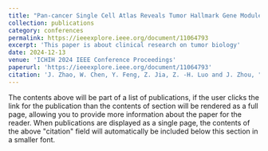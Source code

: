 ```yaml
---
title: "Pan-cancer Single Cell Atlas Reveals Tumor Hallmark Gene Modules and Their Clinical Relevance"
collection: publications
category: conferences
permalink: https://ieeexplore.ieee.org/document/11064793
excerpt: 'This paper is about clinical research on tumor biology'
date: 2024-12-13
venue: 'ICHIH 2024 IEEE Conference Proceedings'
paperurl: 'https://ieeexplore.ieee.org/document/11064793'
citation: 'J. Zhao, W. Chen, Y. Feng, Z. Jia, Z. -H. Luo and J. Zhou, "Pan-cancer Single Cell Atlas Reveals Tumor Hallmark Gene Modules and Their Clinical Relevance," 2024 3rd International Conference on Health Big Data and Intelligent Healthcare (ICHIH), Zhuhai, China, 2024, pp. 222-227, doi: 10.1109/ICHIH63459.2024.11064793.'
---
```


The contents above will be part of a list of publications, if the user clicks the link for the publication than the contents of section will be rendered as a full page, allowing you to provide more information about the paper for the reader. When publications are displayed as a single page, the contents of the above "citation" field will automatically be included below this section in a smaller font.
